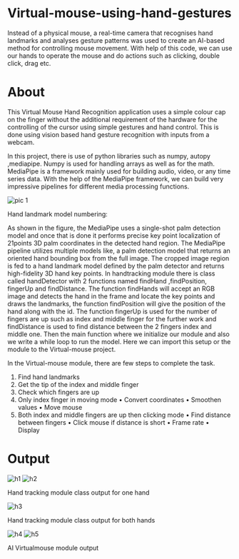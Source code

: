# Virtual-mouse-using-hand-gestures
Instead of a physical mouse, a real-time camera that recognises hand landmarks and analyses gesture patterns was used to create an AI-based method for controlling mouse movement. 
With help of this code, we can use our hands to operate the mouse and do actions such as clicking, double click, drag etc.

# About
This Virtual Mouse Hand Recognition application uses a simple colour cap on the finger without the additional requirement of the hardware for the controlling of the cursor using simple gestures and hand control. This is done using vision based hand gesture recognition with inputs from a webcam. 

In this project, there is use of python libraries such as numpy, autopy ,mediapipe. Numpy is used for handling arrays as well as for the math. MediaPipe is a framework mainly used for building audio, video, or any time series data. With the help of the MediaPipe framework, we can build very impressive pipelines for different media processing functions.

 
![pic 1](https://user-images.githubusercontent.com/53009277/215038426-13a19de5-ceac-4c4c-a4ad-8a7310be0221.png)

Hand landmark model numbering:

As shown in the figure, the MediaPipe uses a single-shot palm detection model and once that is done it performs precise key point localization of 21points 3D palm coordinates in the detected hand region. The MediaPipe pipeline utilizes multiple models like, a palm detection model that returns an oriented hand bounding box from the full image. The cropped image region is fed to a hand landmark model defined by the palm detector and returns high-fidelity 3D hand key points.
In handtracking module there is class called handDetector with 2 functions named findHand ,findPosition, fingerUp and findDistance. The function findHands will accept an RGB image and detects the hand in the frame and locate the key points and draws the landmarks, the function findPosition will give the position of the hand along with the id. The function fingerUp is  used for the number of fingers are up such as index and middle finger for the further work and findDistance is used to find distance between the 2 fingers index and middle one. Then the main function where we initialize our module and also we write a while loop to run the model. Here we can import this setup or the module to the Virtual-mouse project.

In the Virtual-mouse module, there are few steps to complete the task.
1.	Find hand landmarks
2.	Get the tip of the index and middle finger
3.	Check which fingers are up
4.	Only index finger in moving mode
  •	Convert coordinates
  •	Smoothen values
  •	Move mouse
5.	Both index and middle fingers are up then clicking mode
  •	Find distance between fingers
  •	Click mouse if distance is short
  •	Frame rate
  •	Display

# Output
![h1](https://user-images.githubusercontent.com/53009277/215038713-e8400741-b202-4859-969c-70a73c9839cc.png)
![h2](https://user-images.githubusercontent.com/53009277/215038721-944fe248-70de-48f2-adcd-e1c67259fb68.png)

Hand tracking module class output for one hand
 
![h3](https://user-images.githubusercontent.com/53009277/215038792-94d9640d-382d-4b63-86a9-3ed147c9a63b.png)

Hand tracking module class output for both hands

![h4](https://user-images.githubusercontent.com/53009277/215039355-9665430b-9d33-4769-879e-a24a83d07fca.png)
![h5](https://user-images.githubusercontent.com/53009277/215039027-f25a00bf-eef1-458f-9631-0c842bf19e3b.png)

AI Virtualmouse module output




